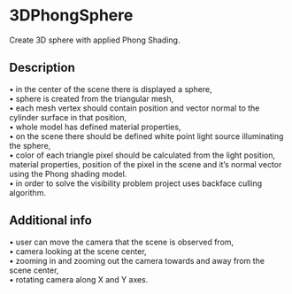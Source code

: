 # 3DPhongSphere
Create 3D sphere with applied Phong Shading.<br />

## Description
• in the center of the scene there is displayed a sphere, <br />
• sphere is created from the triangular mesh, <br />
• each mesh vertex should contain position and vector normal to the 
cylinder surface in that position,<br />
• whole model has defined material properties,<br />
• on the scene there should be defined white point light source illuminating the sphere,<br />
• color of each triangle pixel should be calculated from the light position, material properties, position of the pixel in the scene and it’s
normal vector using the Phong shading model.<br />
• in order to solve the visibility problem project uses backface culling
algorithm.<br />

## Additional info
• user can move the camera that the scene is observed from,<br />
• camera looking at the scene center,<br />
• zooming in and zooming out the camera towards and away from the scene
center,<br />
• rotating camera along X and Y axes.<br />
